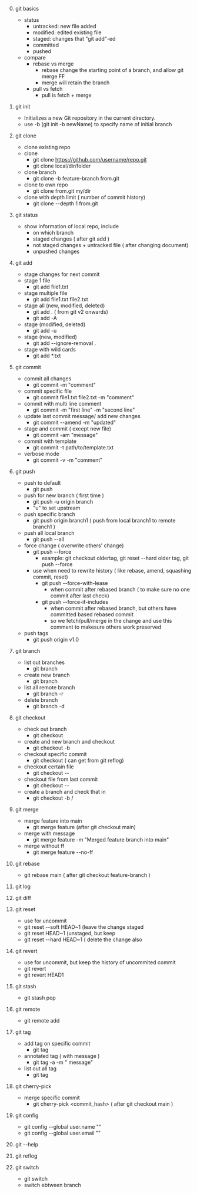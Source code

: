 0. git basics
    - status
        - untracked: new file added
        - modified: edited existing file
        - staged: changes that "git add"-ed
        - committed
        - pushed
    - compare
        - rebase vs merge
            - rebase change the starting point of a branch, and allow git merge FF
            - merge will retain the branch
        - pull vs fetch
            - pull is fetch + merge

1. git init
    - Initializes a new Git repository in the current directory.
    - use -b (git init -b newName) to specify name of initial branch

2. git clone
    - clone existing repo
    - clone
        - git clone https://github.com/username/repo.git
        - git clone local/dir/folder
    - clone branch
        - git clone -b feature-branch from.git
    - clone to own repo
        - git clone from.git my/dir
    - clone with depth limit ( number of commit history)
        - git clone --depth 1 from.git

3. git status
    - show information of local repo, include
        - on which branch
        - staged changes ( after git add )
        - not staged changes + untracked file ( after changing document)
        - unpushed changes

4. git add
    - stage changes for next commit
    - stage 1 file
        - git add file1.txt
    - stage multiple file
        - git add file1.txt file2.txt
    - stage all (new, modified, deleted)
        - git add . ( from git v2 onwards)
        - git add -A
    - stage (modified, deleted)
        - git add -u
    - stage (new, modified)
        - git add --ignore-removal .
    - stage with wild cards
        - git add *.txt

5. git commit
    - commit all changes
        - git commit -m "comment"
    - commit specific file
        - git commit file1.txt file2.txt -m "comment"
    - commit with multi line comment
        - git commit -m "first line" -m "second line"
    - update last commit message/ add new changes
        - git commit --amend -m "updated"
    - stage and commit ( except new file)
        - git commit -am "message"
    - commit with template
        - git commit -t path/to/template.txt
    - verbose mode
        - git commit -v -m "comment"

6. git push
    - push to default
        - git push
    - push for new branch ( first time )
        - git push -u origin branch
        - "u" to set upstream
    - push specific branch 
        - git push origin branch1 ( push from local branch1 to remote branch1 )
    - push all local branch
        - git push --all
    - force change ( overwrite others' change)
        - git push --force
            - example: git checkout oldertag, git reset --hard older tag, git push --force
        - use when need to rewrite history ( like rebase, amend, squashing commit, reset)
            - git push --force-with-lease
                -  when commit after rebased branch ( to make sure no one commit after last check) 
            - git push --force-if-includes
                - when commit after rebased branch, but others have committed based rebased commit
                - so we fetch/pull/merge in the change and use this comment to makesure others work preserved
    - push tags
        - git push origin v1.0

7. git branch
    - list out branches
        - git branch
    - create new branch
        - git branch <branch-name>
    - list all remote branch
        - git branch -r
    - delete branch
        - git branch -d

8. git checkout
    - check out branch
        - git checkout <branch-name>
    - create and new branch and checkout
        - git checkout -b <new-branch>
    - checkout specific commit
        - git checkout <commit-hash> ( can get from git reflog)
    - checkout certain file
        - git checkout <commit-hash> -- <file-path>
    - checkout file from last commit
        - git checkout -- <file-path>
    - create a branch and check that in
        - git checkout -b <branch-name> <remote-name>/<branch-name>

9. git merge
    - merge feature into main
        - git merge feature (after git checkout main)
    - merge with message
        - git merge feature -m "Merged feature branch into main"
    - merge without ff
        - git merge feature --no-ff

10. git rebase
    - git rebase main ( after git checkout feature-branch )

11. git log

11. git diff

12. git reset
    - use for uncommit
    - git reset --soft HEAD~1 (leave the change staged
    - git reset HEAD~1 (unstaged, but keep
    - git reset --hard HEAD~1 ( delete the change also

13. git revert
    - use for uncommit, but keep the history of uncommited commit
    - git revert <commit id>
    - git revert HEAD1 

14. git stash
    - git stash pop

15. git remote
    - git remote add

16. git tag
    - add tag on specific commit
        - git tag <tagname>
    - annotated tag ( with message )
        - git tag -a <tagname> -m " message"
    - list out all tag
        - git tag

17. git cherry-pick
    - merge specific commit
        - git cherry-pick <commit_hash> ( after git checkout main )

18. git config
    - git config --global user.name "<name>"
    - git config --global user.email "<email>"

19. git <command> --help

20. git reflog

21. git switch
    - git switch <branch-name>
    - switch ebtween branch
    
